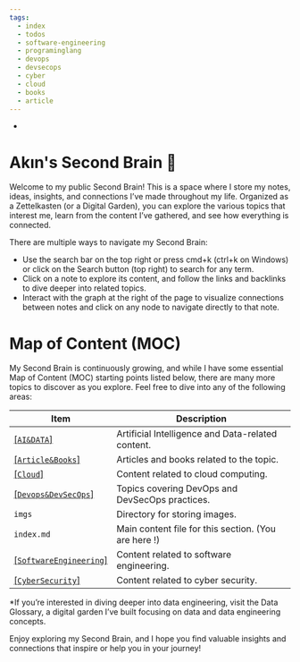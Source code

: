 ```yaml
---
tags:
  - index
  - todos
  - software-engineering
  - programinglang
  - devops
  - devsecops
  - cyber
  - cloud
  - books
  - article
---
```

-
# Akın's Second Brain 🧠

Welcome to my public Second Brain! This is a space where I store my notes, ideas, insights, and connections I’ve made throughout my life. Organized as a Zettelkasten (or a Digital Garden), you can explore the various topics that interest me, learn from the content I’ve gathered, and see how everything is connected.

There are multiple ways to navigate my Second Brain:

* Use the search bar on the top right or press cmd+k (ctrl+k on Windows) or click on the Search button (top right) to search for any term.
* Click on a note to explore its content, and follow the links and backlinks to dive deeper into related topics.
* Interact with the graph at the right of the page to visualize connections between notes and click on any node to navigate directly to that note.



# Map of Content (MOC)
My Second Brain is continuously growing, and while I have some essential Map of Content (MOC) starting points listed below, there are many more topics to discover as you explore. Feel free to dive into any of the following areas:

| Item               | Description                   |
|--------------------|-------------------------------|
| [[`AI&DATA`]](./AI&DATA)          | Artificial Intelligence and Data-related content. |
| [[`Article&Books`]](./Article&Books)    | Articles and books related to the topic.          |
| [[`Cloud`]](./Cloud)            | Content related to cloud computing.               |
| [[`Devops&DevSecOps`]](./Devops&DevSecOps) | Topics covering DevOps and DevSecOps practices.   |
| `imgs`             | Directory for storing images.                      |
| `index.md`         | Main content file for this section.  (You are here !)        |
| [[`SoftwareEngineering`]](./SoftwareEngineering) | Content related to software engineering.        |
| [[`CyberSecurity`]](./CyberSecurity) | Content related to cyber security.        |

*If you’re interested in diving deeper into data engineering, visit the Data Glossary, a digital garden I’ve built focusing on data and data engineering concepts.

Enjoy exploring my Second Brain, and I hope you find valuable insights and connections that inspire or help you in your journey!

